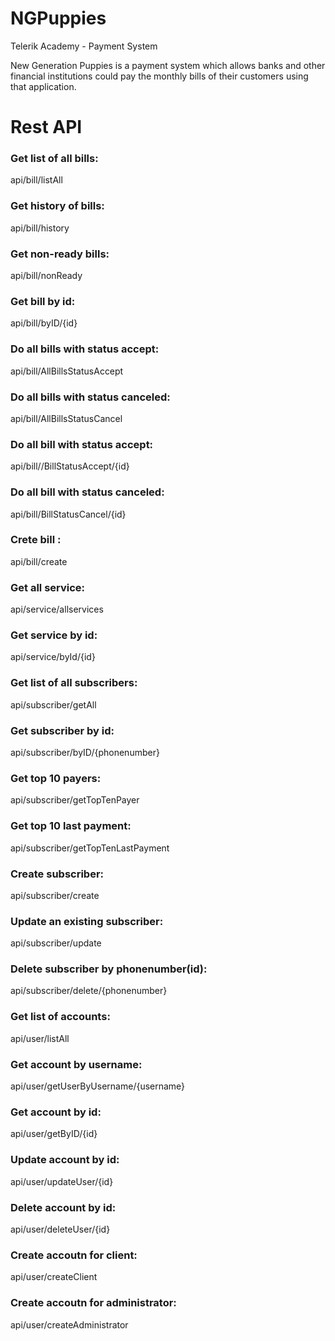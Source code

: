 # NGPuppies
Telerik Academy - Payment System

New Generation Puppies is a payment system which allows banks and other financial institutions could pay the monthly bills of their customers using that application.

# Rest API

### Get list of all bills:
 
 api/bill/listAll
 
### Get history of bills:

  api/bill/history
  
### Get non-ready bills:
  
  api/bill/nonReady

### Get bill by id:

  api/bill/byID/{id}

### Do all bills with status accept:

  api/bill/AllBillsStatusAccept
  
### Do all bills with status canceled:

  api/bill/AllBillsStatusCancel
  
### Do all bill with status accept:

  api/bill//BillStatusAccept/{id}

### Do all bill with status canceled:

  api/bill/BillStatusCancel/{id}

### Crete bill :
  api/bill/create

### Get all service:
  api/service/allservices
  
### Get service by id:

  api/service/byId/{id}

### Get list of all subscribers:

  api/subscriber/getAll
  
### Get subscriber by id:

  api/subscriber/byID/{phonenumber}
  
### Get top 10 payers:

  api/subscriber/getTopTenPayer
  
### Get top 10 last payment:

  api/subscriber/getTopTenLastPayment
    
### Create subscriber:

  api/subscriber/create
  
### Update an existing subscriber:

  api/subscriber/update
  
### Delete subscriber by phonenumber(id):

  api/subscriber/delete/{phonenumber}
  
### Get list of accounts:

  api/user/listAll

### Get account by username:

  api/user/getUserByUsername/{username}
  
### Get account by id:

  api/user/getByID/{id}

### Update account by id:

  api/user/updateUser/{id}
  
### Delete account by id:

  api/user/deleteUser/{id}
  
### Create accoutn for client:

  api/user/createClient
  
### Create accoutn for administrator:

  api/user/createAdministrator
